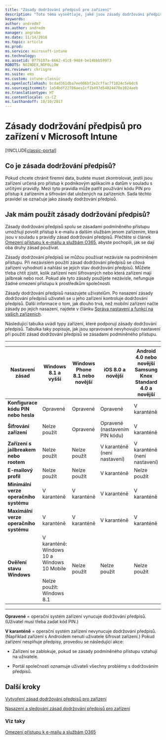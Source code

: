 ```yaml
---
title: "Zásady dodržování předpisů pro zařízení"
description: "Toto téma vysvětluje, jaké jsou zásady dodržování předpisů zařízení a jak pracují."
keywords: 
author: andredm7
ms.author: andredm
manager: angrobe
ms.date: 11/14/2016
ms.topic: article
ms.prod: 
ms.service: microsoft-intune
ms.technology: 
ms.assetid: 0775107a-6662-41c8-9404-be14bbb599f3
ROBOTS: NOINDEX,NOFOLLOW
ms.reviewer: chrisgre
ms.suite: ems
ms.custom: intune-classic
ms.openlocfilehash: bcdad361dba7ee006bf2e2cffac7f1024c5e6dc6
ms.sourcegitcommit: 1a54bdf22786aea1cf1b497d54024470e1024aeb
ms.translationtype: HT
ms.contentlocale: cs-CZ
ms.lasthandoff: 10/10/2017
---
```

# <a name="device-compliance-policies-in-microsoft-intune"></a>Zásady dodržování předpisů pro zařízení v Microsoft Intune

[!INCLUDE[classic-portal](../includes/classic-portal.md)]

## <a name="what-is-a-compliance-policy"></a>Co je zásada dodržování předpisů?
Pokud chcete chránit firemní data, budete muset zkontrolovat, jestli jsou zařízení určená pro přístup k podnikovým aplikacím a datům v souladu s určitými pravidly. Mezi tyto pravidla může patřit používání kódu PIN pro přístup k zařízením a šifrování dat uložených na zařízeních. Sada těchto pravidel se označuje jako zásady dodržování předpisů.

## <a name="how-should-i-use-compliance-policies"></a>Jak mám použít zásady dodržování předpisů?
Zásady dodržování předpisů spolu se zásadami podmíněného přístupu umožňují povolit přístup k e-mailu a dalším službám jenom zařízením, která jsou v souladu s pravidly zásad dodržování předpisů. Přečtěte si článek [Omezení přístupu k e-mailu a službám O365](restrict-access-to-email-and-o365-services-with-microsoft-intune.md), abyste pochopili, jak se dají oba druhy zásad používat.

Zásady dodržování předpisů se můžou používat nezávisle na podmíněném přístupu. Při nezávislém použití zásad dodržování předpisů se cílová zařízení vyhodnotí a nahlásí se jejich stav dodržování předpisů. Můžete třeba chtít zjistit, kolik zařízení není šifrovaných nebo která zařízení mají jailbreak nebo root. Pokud ale tyto zásady použijete nezávisle, nefunguje žádné omezení přístupu k prostředkům společnosti.

Zásady dodržování předpisů nasazujete uživatelům. Po nasazení zásady dodržování předpisů uživateli se u jeho zařízení kontroluje dodržování předpisů.
Další informace o tom, jak dlouho trvá, než mobilní zařízení načte zásady po jejich nasazení, najdete v článku [Správa nastavení a funkcí na vašich zařízeních](/intune-classic/deploy-use/manage-settings-and-features-on-your-devices-with-microsoft-intune-policies#frequently-asked-questions-about-intune-policies).

Následující tabulka uvádí typy zařízení, které podporují zásady dodržování předpisů. Tabulka taky popisuje, jak jsou spravované nevyhovující nastavení při použití zásad dodržování předpisů se zásadami podmíněného přístupu.

-----------------------------

|Nastavení zásad| Windows 8.1 a vyšší| Windows Phone 8.1 nebo novější| iOS 8.0 a novější|Android 4.0 nebo novější<br/>Samsung Knox Standard 4.0 a novější|
|-----|----|----|----|----|
|**Konfigurace kódu PIN nebo hesla** |Opravené|Opravené|Opravené|V karanténě|
|**Šifrování zařízení**|Nelze použít|Opravené|Opravené (nastavením PIN kódu)|V karanténě|
|**Zařízení s jailbreakem nebo rootem**|Nelze použít|Nelze použít|V karanténě (není nastavení)|V karanténě (není nastavení)|
|**E-mailový profil**|Nelze použít|Nelze použít|V karanténě|Nelze použít|
|**Minimální verze operačního systému**|V karanténě|V karanténě|V karanténě|V karanténě|
|**Maximální verze operačního systému**|V karanténě|V karanténě|V karanténě|V karanténě|
|**Ověření stavu Windows**|V karanténě: Windows 10 a Windows 10 Mobile<br /><br />Nelze použít: Windows 8.1|Nelze použít|Nelze použít|Nelze použít|

------------------------------

**Opravené** = operační systém zařízení vynucuje dodržování předpisů. (Uživatel musí třeba zadat kód PIN.)

**V karanténě** = operační systém zařízení nevynucuje dodržování předpisů. (Například zařízení s Androidem nenutí uživatele šifrovat zařízení.) Pokud zařízení nesplňuje předpisy, provedou se následující akce:

-   Zařízení se zablokuje, pokud se zásady podmíněného přístupu vztahují na uživatele.

-   Portál společnosti oznamuje uživateli všechny problémy s dodržováním předpisů.

## <a name="next-steps"></a>Další kroky
[Vytvoření zásad dodržování předpisů pro zařízení](create-a-device-compliance-policy-in-microsoft-intune.md)

[Nasazení a sledování zásad dodržování předpisů pro zařízení](deploy-and-monitor-a-device-compliance-policy-in-microsoft-intune.md)

### <a name="see-also"></a>Viz taky
[Omezení přístupu k e-mailu a službám O365](restrict-access-to-email-and-o365-services-with-microsoft-intune.md)
